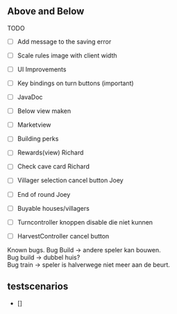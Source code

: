## Above and Below  

TODO
 - [ ] Add message to the saving error
 - [ ] Scale rules image with client width 
 - [ ] UI Improvements
 - [ ] Key bindings on turn buttons (important)
 - [ ] JavaDoc
 - [ ] Below view maken
 
 - [ ] Marketview

 - [ ] Building perks

 - [ ] Rewards(view) Richard
 - [ ] Check cave card Richard

 - [ ] Villager selection cancel button Joey
 - [ ] End of round Joey


 - [ ] Buyable houses/villagers


 - [ ] Turncontroller knoppen disable die niet kunnen


 - [ ] HarvestController cancel button


Known bugs. 
Bug Build -> andere speler kan bouwen.  
Bug build -> dubbel huis?  
Bug train -> speler is halverwege niet meer aan de beurt. 

## testscenarios
 - []
